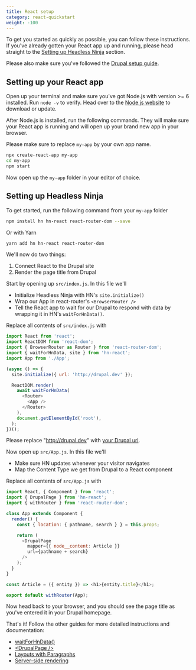 ```yaml
---
title: React setup
category: react-quickstart
weight: -100
---
```


To get you started as quickly as possible, you can follow these instructions. If you've already gotten your React app up and running, please head straight to the [Setting up Headless Ninja](#setting-up-headless-ninja) section.

Please also make sure you've followed the [Drupal setup guide](/docs/drupal-quickstart).

## Setting up your React app
Open up your terminal and make sure you've got Node.js with version >= 6 installed. Run `node -v` to verify. Head over to the [Node.js website](https://nodejs.org) to download or update.

After Node.js is installed, run the following commands. They will make sure your React app is running and will open up your brand new app in your browser.

Please make sure to replace `my-app` by your own app name.
```bash
npx create-react-app my-app
cd my-app
npm start
```

Now open up the `my-app` folder in your editor of choice.

## Setting up Headless Ninja
To get started, run the following command from your `my-app` folder
```bash
npm install hn hn-react react-router-dom --save
```
Or with Yarn
```bash
yarn add hn hn-react react-router-dom
```
We'll now do two things:
1) Connect React to the Drupal site
2) Render the page title from Drupal

Start by opening up `src/index.js`. In this file we'll
- Initialize Headless Ninja with HN's `site.initialize()`
- Wrap our App in react-router's `<BrowserRouter />`
- Tell the React app to wait for our Drupal to respond with data by wrapping it in HN's `waitForHnData()`.

Replace all contents of `src/index.js` with
```javascript
import React from 'react';
import ReactDOM from 'react-dom';
import { BrowserRouter as Router } from 'react-router-dom';
import { waitForHnData, site } from 'hn-react';
import App from './App';

(async () => {
  site.initialize({ url: 'http://drupal.dev' });

  ReactDOM.render(
    await waitForHnData(
      <Router>
        <App />
      </Router>
    ),
    document.getElementById('root'),
  );
})();
```

Please replace "<http://drupal.dev>" with [your Drupal url](/docs/drupal-quickstart).

Now open up `src/App.js`. In this file we'll
- Make sure HN updates whenever your visitor navigates
- Map the Content Type we get from Drupal to a React component

Replace all contents of `src/App.js` with
```javascript
import React, { Component } from 'react';
import { DrupalPage } from 'hn-react';
import { withRouter } from 'react-router-dom';

class App extends Component {
  render() {
    const { location: { pathname, search } } = this.props;

    return (
      <DrupalPage
        mapper={{ node__content: Article }}
        url={pathname + search}
      />
    );
  }
}

const Article = ({ entity }) => <h1>{entity.title}</h1>;

export default withRouter(App);
```

Now head back to your browser, and you should see the page title as you've entered it in your Drupal homepage.

That's it! Follow the other guides for more detailed instructions and documentation:
- [waitForHnData()](/docs/reference/react#waitForHnData)
- [\<DrupalPage />](/docs/reference/react#DrupalPage)
- [Layouts with Paragraphs](/docs/guides/layouts-with-paragraphs)
- [Server-side rendering](/docs/guides/server-side-rendering)
